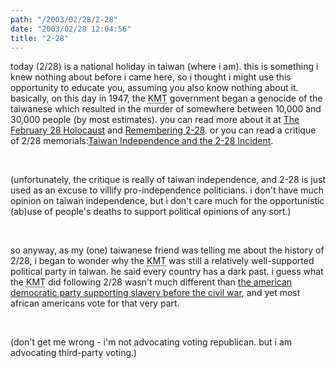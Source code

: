 ```yaml
---
path: "/2003/02/28/2-28" 
date: "2003/02/28 12:04:56" 
title: "2-28" 
---
```

<p>today (2/28) is a national holiday in taiwan (where i am). this is something i knew nothing about before i came here, so i thought i might use this opportunity to educate you, assuming you also know nothing about it. basically, on this day in 1947, the <abbr title="Kuomintang">KMT</abbr> government began a genocide of the taiwanese which resulted in the murder of somewhere between 10,000 and 30,000 people (by most estimates). you can read more about it at <a href="http://www.uta.edu/accounting/faculty/tsay/feb28hd.htm">The February 28 Holocaust</a> and <a href="http://www.taiwandc.org/228-intr.htm">Remembering 2-28</a>. or you can read a critique of 2/28 memorials:<a href="http://www.antiwar.com/chu/c022500.html">Taiwan Independence and the 2-28 Incident</a>.</p><br><p>(unfortunately, the critique is really of taiwan independence, and 2-28 is just used as an excuse to villify pro-independence politicians. i don't have much opinion on taiwan independence, but i don't care much for the opportunistic (ab)use of people's deaths to support political opinions of any sort.)</p><br><p>so anyway, as my (one) taiwanese friend was telling me about the history of 2/28, i began to wonder why the <abbr title="Kuomintang">KMT</abbr> was still a relatively well-supported political party in taiwan. he said every country has a dark past. i guess what the <abbr title="Kuomintang">KMT</abbr> did following 2/28 wasn't much different than <a href="http://students.washington.edu/right/11-13-01/parties.htm">the american democratic  party supporting slavery before the civil war</a>, and yet most african americans vote for that very part.</p><br><p>(don't get me wrong - i'm not advocating voting republican. but i am advocating third-party voting.)</p>